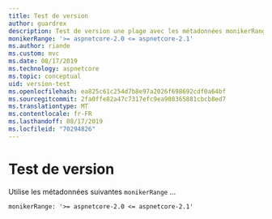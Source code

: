 ```yaml
---
title: Test de version
author: guardrex
description: Test de version une plage avec les métadonnées monikerRange.
monikerRange: '>= aspnetcore-2.0 <= aspnetcore-2.1'
ms.author: riande
ms.custom: mvc
ms.date: 08/17/2019
ms.technology: aspnetcore
ms.topic: conceptual
uid: version-test
ms.openlocfilehash: ea825c61c254d7b8e97a2026f698692cdf0a64bf
ms.sourcegitcommit: 2fa0ffe82a47c7317efc9ea908365881cbcb8ed7
ms.translationtype: MT
ms.contentlocale: fr-FR
ms.lasthandoff: 08/17/2019
ms.locfileid: "70294826"
---
```

# <a name="version-test"></a>Test de version

Utilise les métadonnées suivantes `monikerRange` ...

```
monikerRange: '>= aspnetcore-2.0 <= aspnetcore-2.1'
```
